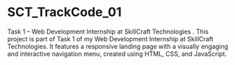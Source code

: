 # SCT_TrackCode_01
Task 1 – Web Development Internship at SkillCraft Technologies . This project is part of Task 1 of my Web Development Internship at SkillCraft Technologies. It features a responsive landing page with a visually engaging and interactive navigation menu, created using HTML, CSS, and JavaScript.
